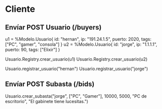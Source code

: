 # Cliente

## Envíar POST Usuario (/buyers)

u1 = %Modelo.Usuario{ id: "hernan", ip: "191.24.1.5", puerto: 2020, tags: ["PC", "gamer", "consola"] }
u2 = %Modelo.Usuario{ id: "jorge", ip: "1.1.1.1", puerto: 90, tags: ["Elixir"] }

Usuario.Registry.crear_usuario(u1)
Usuario.Registry.crear_usuario(u2)

Usuario.registrar_usuario("hernan")
Usuario.registrar_usuario("jorge")

## Envíar POST Subasta (/bids)

Usuario.crear_subasta("jorge", ["PC", "Gamer"], 10000, 5000, "PC de escritorio", "El gabinete tiene lucesitas.")

